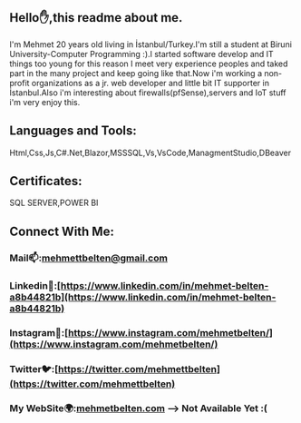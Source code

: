 ## Hello✋,this readme about me.
I'm Mehmet 20 years old living in İstanbul/Turkey.I'm still a student at Biruni University-Computer Programming :).I started software develop and IT things too young for this reason I meet very experience peoples and taked part in the many project and keep going like that.Now i'm working a non-profit organizations as a jr. web developer and little bit IT supporter in İstanbul.Also i'm interesting about firewalls(pfSense),servers and IoT stuff i'm very enjoy this.

## Languages and Tools:
Html,Css,Js,C#.Net,Blazor,MSSSQL,Vs,VsCode,ManagmentStudio,DBeaver

## Certificates:
SQL SERVER,POWER BI

## Connect With Me:
### Mail📫:[mehmettbelten@gmail.com](mehmettbelten@gmail.com)
### Linkedin💼:[https://www.linkedin.com/in/mehmet-belten-a8b44821b](https://www.linkedin.com/in/mehmet-belten-a8b44821b)
### Instagram📱:[https://www.instagram.com/mehmetbelten/](https://www.instagram.com/mehmetbelten/)
### Twitter🐦:[https://twitter.com/mehmettbelten](https://twitter.com/mehmettbelten)
### My WebSite🌍:[mehmetbelten.com](mehmetbelten.com) --> Not Available Yet :(
